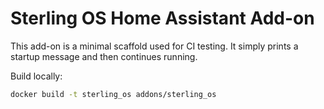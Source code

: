 # Sterling OS Home Assistant Add-on

This add-on is a minimal scaffold used for CI testing. It simply prints a startup message and then continues running.

Build locally:
```bash
docker build -t sterling_os addons/sterling_os
```
